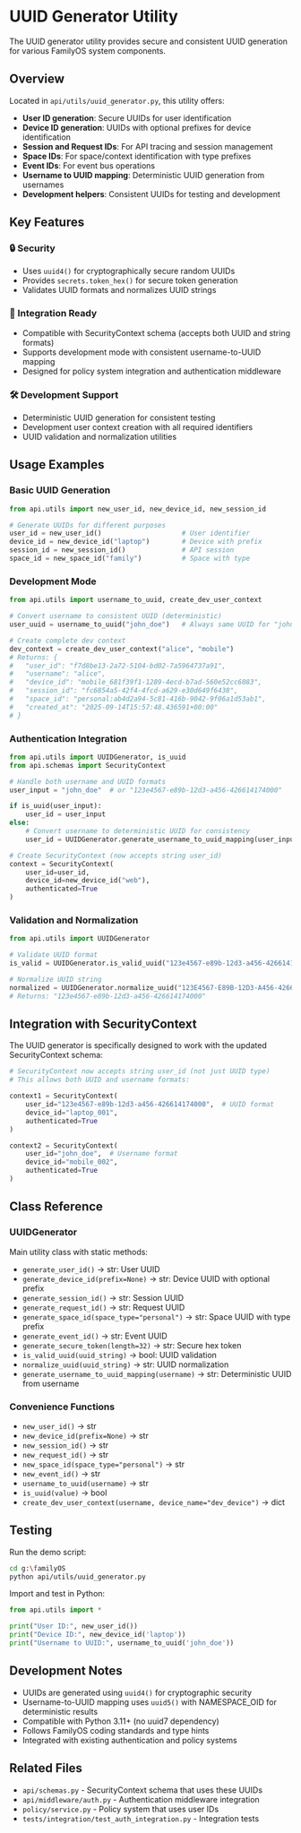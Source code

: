 # UUID Generator Utility

The UUID generator utility provides secure and consistent UUID generation for various FamilyOS system components.

## Overview

Located in `api/utils/uuid_generator.py`, this utility offers:

- **User ID generation**: Secure UUIDs for user identification
- **Device ID generation**: UUIDs with optional prefixes for device identification
- **Session and Request IDs**: For API tracing and session management
- **Space IDs**: For space/context identification with type prefixes
- **Event IDs**: For event bus operations
- **Username to UUID mapping**: Deterministic UUID generation from usernames
- **Development helpers**: Consistent UUIDs for testing and development

## Key Features

### 🔒 Security
- Uses `uuid4()` for cryptographically secure random UUIDs
- Provides `secrets.token_hex()` for secure token generation
- Validates UUID formats and normalizes UUID strings

### 🧩 Integration Ready
- Compatible with SecurityContext schema (accepts both UUID and string formats)
- Supports development mode with consistent username-to-UUID mapping
- Designed for policy system integration and authentication middleware

### 🛠️ Development Support
- Deterministic UUID generation for consistent testing
- Development user context creation with all required identifiers
- UUID validation and normalization utilities

## Usage Examples

### Basic UUID Generation

```python
from api.utils import new_user_id, new_device_id, new_session_id

# Generate UUIDs for different purposes
user_id = new_user_id()                    # User identifier
device_id = new_device_id("laptop")        # Device with prefix
session_id = new_session_id()              # API session
space_id = new_space_id("family")          # Space with type
```

### Development Mode

```python
from api.utils import username_to_uuid, create_dev_user_context

# Convert username to consistent UUID (deterministic)
user_uuid = username_to_uuid("john_doe")   # Always same UUID for "john_doe"

# Create complete dev context
dev_context = create_dev_user_context("alice", "mobile")
# Returns: {
#   "user_id": "f7d8be13-2a72-5104-bd02-7a5964737a91",
#   "username": "alice",
#   "device_id": "mobile_681f39f1-1289-4ecd-b7ad-560e52cc6083",
#   "session_id": "fc6854a5-42f4-4fcd-a629-e30d649f6438",
#   "space_id": "personal:ab4d2a94-5c81-416b-9042-9f06a1d53ab1",
#   "created_at": "2025-09-14T15:57:48.436591+00:00"
# }
```

### Authentication Integration

```python
from api.utils import UUIDGenerator, is_uuid
from api.schemas import SecurityContext

# Handle both username and UUID formats
user_input = "john_doe"  # or "123e4567-e89b-12d3-a456-426614174000"

if is_uuid(user_input):
    user_id = user_input
else:
    # Convert username to deterministic UUID for consistency
    user_id = UUIDGenerator.generate_username_to_uuid_mapping(user_input)

# Create SecurityContext (now accepts string user_id)
context = SecurityContext(
    user_id=user_id,
    device_id=new_device_id("web"),
    authenticated=True
)
```

### Validation and Normalization

```python
from api.utils import UUIDGenerator

# Validate UUID format
is_valid = UUIDGenerator.is_valid_uuid("123e4567-e89b-12d3-a456-426614174000")

# Normalize UUID string
normalized = UUIDGenerator.normalize_uuid("123E4567-E89B-12D3-A456-426614174000")
# Returns: "123e4567-e89b-12d3-a456-426614174000"
```

## Integration with SecurityContext

The UUID generator is specifically designed to work with the updated SecurityContext schema:

```python
# SecurityContext now accepts string user_id (not just UUID type)
# This allows both UUID and username formats:

context1 = SecurityContext(
    user_id="123e4567-e89b-12d3-a456-426614174000",  # UUID format
    device_id="laptop_001",
    authenticated=True
)

context2 = SecurityContext(
    user_id="john_doe",  # Username format
    device_id="mobile_002",
    authenticated=True
)
```

## Class Reference

### UUIDGenerator

Main utility class with static methods:

- `generate_user_id()` → str: User UUID
- `generate_device_id(prefix=None)` → str: Device UUID with optional prefix
- `generate_session_id()` → str: Session UUID
- `generate_request_id()` → str: Request UUID
- `generate_space_id(space_type="personal")` → str: Space UUID with type prefix
- `generate_event_id()` → str: Event UUID
- `generate_secure_token(length=32)` → str: Secure hex token
- `is_valid_uuid(uuid_string)` → bool: UUID validation
- `normalize_uuid(uuid_string)` → str: UUID normalization
- `generate_username_to_uuid_mapping(username)` → str: Deterministic UUID from username

### Convenience Functions

- `new_user_id()` → str
- `new_device_id(prefix=None)` → str
- `new_session_id()` → str
- `new_request_id()` → str
- `new_space_id(space_type="personal")` → str
- `new_event_id()` → str
- `username_to_uuid(username)` → str
- `is_uuid(value)` → bool
- `create_dev_user_context(username, device_name="dev_device")` → dict

## Testing

Run the demo script:

```bash
cd g:\familyOS
python api/utils/uuid_generator.py
```

Import and test in Python:

```python
from api.utils import *

print("User ID:", new_user_id())
print("Device ID:", new_device_id('laptop'))
print("Username to UUID:", username_to_uuid('john_doe'))
```

## Development Notes

- UUIDs are generated using `uuid4()` for cryptographic security
- Username-to-UUID mapping uses `uuid5()` with NAMESPACE_OID for deterministic results
- Compatible with Python 3.11+ (no uuid7 dependency)
- Follows FamilyOS coding standards and type hints
- Integrated with existing authentication and policy systems

## Related Files

- `api/schemas.py` - SecurityContext schema that uses these UUIDs
- `api/middleware/auth.py` - Authentication middleware integration
- `policy/service.py` - Policy system that uses user IDs
- `tests/integration/test_auth_integration.py` - Integration tests
